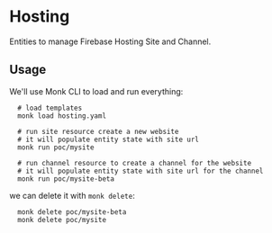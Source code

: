 # Hosting

Entities to manage Firebase Hosting Site and Channel.

## Usage

We'll use Monk CLI to load and run everything:

      # load templates
      monk load hosting.yaml
      
      # run site resource create a new website
      # it will populate entity state with site url
      monk run poc/mysite

      # run channel resource to create a channel for the website
      # it will populate entity state with site url for the channel
      monk run poc/mysite-beta

we can delete it with `monk delete`:

      monk delete poc/mysite-beta
      monk delete poc/mysite
